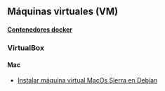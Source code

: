 ## Máquinas virtuales (VM)

#### [Contenedores docker](https://github.com/mondeja/fullstack/tree/master/backend/src/018-maquinas_virtuales/docker)

### VirtualBox
#### Mac
- [Instalar máquina virtual MacOs Sierra en Debian](https://github.com/mondeja/fullstack/tree/master/backend/src/018-maquinas_virtuales/virtualbox/mac/debian.md)
